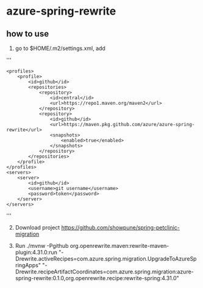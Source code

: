 # azure-spring-rewrite

## how to use
1) go to $HOME/.m2/settings.xml, add

'''

    <profiles>
        <profile>
            <id>github</id>
            <repositories>
                <repository>
                    <id>central</id>
                    <url>https://repo1.maven.org/maven2</url>
                </repository>
                <repository>
                    <id>github</id>
                    <url>https://maven.pkg.github.com/azure/azure-spring-rewrite</url>
                    <snapshots>
                        <enabled>true</enabled>
                    </snapshots>
                </repository>
            </repositories>
        </profile>
    </profiles>
    <servers>
        <server>
            <id>github</id>
            <username>git username</username>
            <password>token</password>
        </server>
    </servers>

'''

2) Download project
   https://github.com/showpune/spring-petclinic-migration


3) Run
   ./mvnw -Pgithub org.openrewrite.maven:rewrite-maven-plugin:4.31.0:run "-Drewrite.activeRecipes=com.azure.spring.migration.UpgradeToAzureSpringApps" "-Drewrite.recipeArtifactCoordinates=com.azure.spring.migration:azure-spring-rewrite:0.1.0,org.openrewrite.recipe:rewrite-spring:4.31.0"
  
 
    
